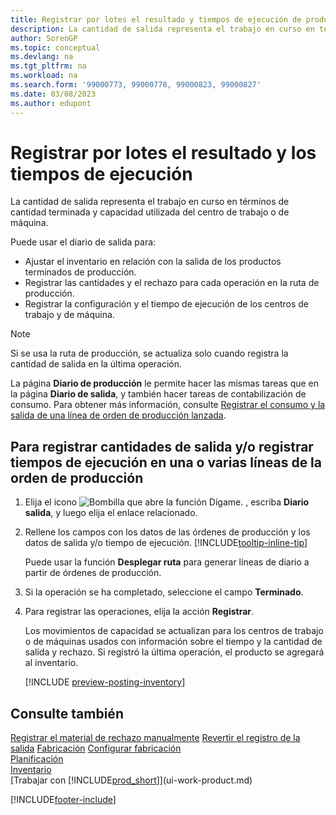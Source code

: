 ```yaml
---
title: Registrar por lotes el resultado y tiempos de ejecución de producción
description: La cantidad de salida representa el trabajo en curso en términos de cantidad terminada y capacidad utilizada del centro de trabajo o de máquina.
author: SorenGP
ms.topic: conceptual
ms.devlang: na
ms.tgt_pltfrm: na
ms.workload: na
ms.search.form: '99000773, 99000778, 99000823, 99000827'
ms.date: 03/08/2023
ms.author: edupont
---
```

# Registrar por lotes el resultado y los tiempos de ejecución

La cantidad de salida representa el trabajo en curso en términos de cantidad terminada y capacidad utilizada del centro de trabajo o de máquina.

Puede usar el diario de salida para:

* Ajustar el inventario en relación con la salida de los productos terminados de producción.
* Registrar las cantidades y el rechazo para cada operación en la ruta de producción.
* Registrar la configuración y el tiempo de ejecución de los centros de trabajo y de máquina.

> [!NOTE]
> Si se usa la ruta de producción, se actualiza solo cuando registra la cantidad de salida en la última operación.

La página **Diario de producción** le permite hacer las mismas tareas que en la página **Diario de salida**, y también hacer tareas de contabilización de consumo. Para obtener más información, consulte [Registrar el consumo y la salida de una línea de orden de producción lanzada](production-how-to-register-consumption-and-output.md).

## Para registrar cantidades de salida y/o registrar tiempos de ejecución en una o varias líneas de la orden de producción

1. Elija el icono ![Bombilla que abre la función Dígame.](media/ui-search/search_small.png "Dígame qué desea hacer") , escriba **Diario salida**, y luego elija el enlace relacionado.  
2. Rellene los campos con los datos de las órdenes de producción y los datos de salida y/o tiempo de ejecución. [!INCLUDE[tooltip-inline-tip](includes/tooltip-inline-tip_md.md)]
  
    Puede usar la función **Desplegar ruta** para generar líneas de diario a partir de órdenes de producción.
  
3. Si la operación se ha completado, seleccione el campo **Terminado**.  
4. Para registrar las operaciones, elija la acción **Registrar**.

    Los movimientos de capacidad se actualizan para los centros de trabajo o de máquinas usados con información sobre el tiempo y la cantidad de salida y rechazo. Si registró la última operación, el producto se agregará al inventario.

    [!INCLUDE [preview-posting-inventory](includes/preview-posting-inventory.md)]

## Consulte también

[Registrar el material de rechazo manualmente](production-how-to-post-scrap.md)
[Revertir el registro de la salida](production-how-to-reverse-output-posting.md)
[Fabricación](production-manage-manufacturing.md)
[Configurar fabricación](production-configure-production-processes.md)  
[Planificación](production-planning.md)  
[Inventario](inventory-manage-inventory.md)  
[Trabajar con [!INCLUDE[prod_short](includes/prod_short.md)]](ui-work-product.md)


[!INCLUDE[footer-include](includes/footer-banner.md)]
